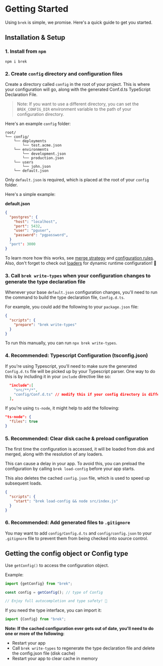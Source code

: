 # Getting Started

Using `brek` is simple, we promise. Here's a quick guide to get you started.

## Installation & Setup

### 1. Install from `npm`

```shell
npm i brek
```

### 2. Create `config` directory and configuration files

Create a directory called `config` in the root of your project. This is where your configuration will go, along with the generated Conf.d.ts TypeScript Declaration File. 

> Note: If you want to use a different directory, you can set the `BREK_CONFIG_DIR` environment variable to the path of your configuration directory.

Here's an example `config` folder:

```shell script
root/
└── config/
    └── deployments
        └── test.acme.json
    └── environments
        └── development.json
        └── production.json
    └── users
        └── john.json
    └── default.json
```

Only `default.json` is required, which is placed at the root of your `config` folder. 

Here's a simple example:

__default.json__
```json
{
  "postgres": {
    "host": "localhost",
    "port": 5432,
    "user": "pguser",
    "password": "pgpassword",
  }
  "port": 3000
}
```

To learn more how this works, see [merge strategy](../README#configuration-merge-strategy) and [configuration rules](../README.md#configuration-rules). Also, don't forget to check out [loaders](#loaders) for dynamic runtime configuration! 🚀

### 3. Call `brek write-types` when your configuration changes to generate the type declaration file

Whenever your base `default.json` configuration changes, you'll need to run the command to build the type declaration file, `Config.d.ts`.

For example, you could add the following to your `package.json` file:
    
  ```json
  {
    "scripts": {
      "prepare": "brek write-types"
    }
  }
  ```

To run this manually, you can run `npx brek write-types`.

### 4. Recommended: Typescript Configuration (tsconfig.json)

If you're using Typescript, you'll need to make sure the generated `Config.d.ts` file will be picked up by your Typescript parser. One way to do this is by including it in your `include` directive like so:

```json
  "include":[
    "src/**/*",
    "config/Conf.d.ts" // modify this if your config directory is different
  ],
```

 If you're using `ts-node`, it might help to add the following:

```json
"ts-node": {
  "files": true
}
```

### 5. Recommended: Clear disk cache & preload configuration

The first time the configuration is accessed, it will be loaded from disk and merged, along with the resolution of any loaders.

This can cause a delay in your app. To avoid this, you can preload the configuration by calling `brek load-config` before your app starts.

This also deletes the cached `config.json` file, which is used to speed up subsequent loads.

```json
{
  "scripts": {
    "start": "brek load-config && node src/index.js"
  }
}
```

### 6. Recommended: Add generated files to `.gitignore`

You may want to add `config/Config.d.ts` and `config/config.json` to your `.gitignore` file to prevent them from being checked into source control.

## Getting the config object or Config type

Use `getConfig()` to access the configuration object.

Example:

```typescript
import {getConfig} from "brek";

const config = getConfig(); // type of Config

// Enjoy full autocompletion and type safety! 🚀
```

If you need the type interface, you can import it:

```typescript
import {Config} from "brek";
```

**Note: If the cached configuration ever gets out of date, you'll need to do one or more of the following:**

- Restart your app
- Call `brek write-types` to regenerate the type declaration file and delete the config.json file (disk cache)
- Restart your app to clear cache in memory